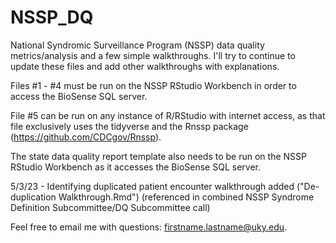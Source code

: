 # NSSP_DQ

National Syndromic Surveillance Program (NSSP) data quality metrics/analysis and a few simple walkthroughs. I'll try to continue to update these files and add other walkthroughs with explanations. 

Files #1 - #4 must be run on the NSSP RStudio Workbench in order to access the BioSense SQL server. 

File #5 can be run on any instance of R/RStudio with internet access, as that file exclusively uses the tidyverse and the Rnssp package (https://github.com/CDCgov/Rnssp). 

The state data quality report template also needs to be run on the NSSP RStudio Workbench as it accesses the BioSense SQL server. 

5/3/23 - Identifying duplicated patient encounter walkthrough added ("De-duplication Walkthrough.Rmd") (referenced in combined NSSP Syndrome Definition Subcommittee/DQ Subcommittee call)

Feel free to email me with questions: firstname.lastname@uky.edu.
